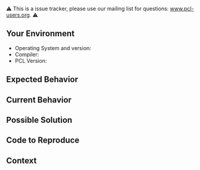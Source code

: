 :warning: This is a issue tracker, please use our mailing list for questions: www.pcl-users.org. :warning: 

<!--- Provide a general summary of the issue in the Title above -->

## Your Environment
<!--- Include as many relevant details about the environment you experienced the bug in -->
* Operating System and version:
* Compiler:
* PCL Version:

## Expected Behavior
<!--- If you're describing a bug, tell us what should happen -->
<!--- If you're suggesting a change/improvement, tell us how it should work -->

## Current Behavior
<!--- If describing a bug, tell us what happens instead of the expected behavior -->
<!--- If suggesting a change/improvement, explain the difference from current behavior -->

## Possible Solution
<!--- Not obligatory, but suggest a fix/reason for the bug, -->
<!--- or ideas how to implement the addition or change -->

## Code to Reproduce
<!--- Provide a link to a live example, or an unambiguous set of steps to -->
<!--- reproduce this bug. Include code to reproduce, if relevant -->

## Context
<!--- How has this issue affected you? What are you trying to accomplish? -->
<!--- Providing context helps us come up with a solution that is most useful in the real world -->

